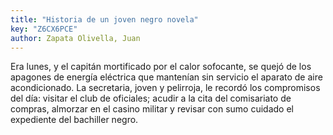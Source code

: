 ```yaml
---
title: "Historia de un joven negro novela"
key: "Z6CX6PCE"
author: Zapata Olivella, Juan
---
```

<div data-schema-version="8"><p>Era lunes, y el capitán mortificado por el calor sofocante, se quejó de los apagones de energía eléctrica que mantenían sin servicio el aparato de aire acondicionado. La secretaria, joven y pelirroja, le recordó los compromisos del día: visitar el club de oficiales; acudir a la cita del comisariato de compras, almorzar en el casino militar y revisar con sumo cuidado el expediente del bachiller negro.</p> </div>